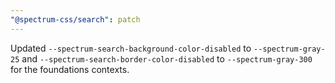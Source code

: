 ```yaml
---
"@spectrum-css/search": patch
---
```


Updated `--spectrum-search-background-color-disabled` to `--spectrum-gray-25` and `--spectrum-search-border-color-disabled` to `--spectrum-gray-300` for the foundations contexts.
